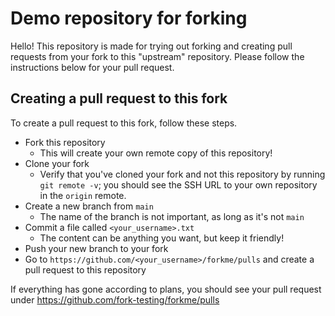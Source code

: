 # Demo repository for forking
Hello! This repository is made for trying out forking
and creating pull requests from your fork to this
"upstream" repository. Please follow the instructions
below for your pull request.

## Creating a pull request to this fork
To create a pull request to this fork, follow these
steps.

* Fork this repository
    - This will create your own remote copy of this repository!
* Clone your fork
    - Verify that you've cloned your fork and not this
      repository by running `git remote -v`; you should see
      the SSH URL to your own repository in the `origin`
      remote.
* Create a new branch from `main`
    - The name of the branch is not important, as long as it's not
      `main`
* Commit a file called `<your_username>.txt`
    - The content can be anything you want, but keep it friendly!
* Push your new branch to your fork
* Go to `https://github.com/<your_username>/forkme/pulls` and create
  a pull request to this repository

If everything has gone according to plans, you should see your pull
request under https://github.com/fork-testing/forkme/pulls
